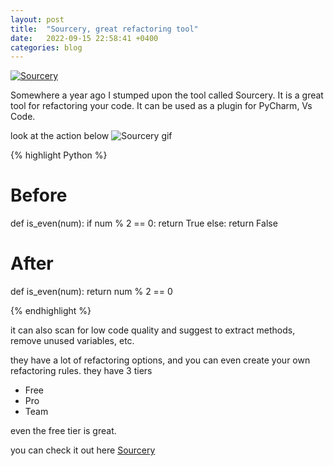 ```yaml
---
layout: post
title:  "Sourcery, great refactoring tool"
date:   2022-09-15 22:58:41 +0400
categories: blog
---
```

[![Sourcery](https://img.shields.io/badge/Sourcery-enabled-brightgreen)](https://sourcery.ai)

Somewhere a year ago I stumped upon the tool called Sourcery. 
It is a great tool for refactoring your code.
It can be used as a plugin for PyCharm, Vs Code.

look at the action below
![Sourcery gif](/img/blog/sourcery-demo.gif)


{% highlight Python %}
# Before
def is_even(num):
    if num % 2 == 0:
        return True
    else:
        return False

# After
def is_even(num):
    return num % 2 == 0

{% endhighlight %}



it can also scan for low code quality and suggest to extract methods, remove unused variables, etc.


they have a lot of refactoring options, and you can even create your own refactoring rules.
they have 3 tiers
- Free
- Pro
- Team

even the free tier is great.

you can check it out here [Sourcery](https://sourcery.ai/)


